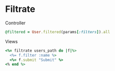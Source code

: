 Filtrate
========


Controller

```ruby
@filtered = User.filtered(params[:filters]).all
```


Views

```ruby
<%= filtrate users_path do |f|%>
  <%= f.filter :name %>
  <%= f.submit "Submit" %>
<% end %>
```
